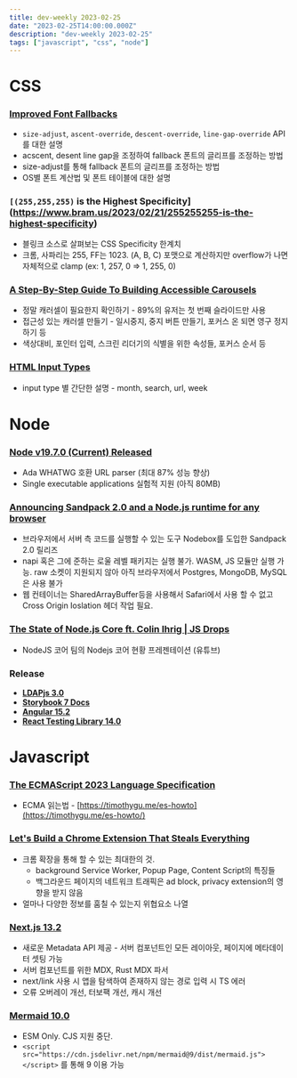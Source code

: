 ```yaml
---
title: dev-weekly 2023-02-25
date: "2023-02-25T14:00:00.000Z"
description: "dev-weekly 2023-02-25"
tags: ["javascript", "css", "node"]
---
```


# CSS

### **[Improved Font Fallbacks](https://developer.chrome.com/blog/font-fallbacks)**

- `size-adjust`, `ascent-override`, `descent-override`, `line-gap-override` API를 대한 설명
- acscent, desent line gap을 조정하여 fallback 폰트의 글리프를 조정하는 방법
- size-adjust를 통해 fallback 폰트의 글리프를 조정하는 방법
- OS별 폰트 계산법 및 폰트 테이블에 대한 설명

### **`[(255,255,255)` is the Highest Specificity](https://www.bram.us/2023/02/21/255255255-is-the-highest-specificity)**

- 블링크 소스로 살펴보는 CSS Specificity 한계치
- 크롬, 사파리는 255, FF는 1023. (A, B, C) 포맷으로 계산하지만 overflow가 나면 자체적으로 clamp (ex: 1, 257, 0 ⇒ 1, 255, 0)

### **[A Step-By-Step Guide To Building Accessible Carousels](https://www.smashingmagazine.com/2023/02/guide-building-accessible-carousels)**

- 정말 캐러셀이 필요한지 확인하기 - 89%의 유저는 첫 번째 슬라이드만 사용
- 접근성 있는 캐러셀 만들기 - 일시중지, 중지 버튼 만들기, 포커스 온 되면 영구 정지하기 등
- 색상대비, 포인터 입력, 스크린 리더기의 식별을 위한 속성들, 포커스 순서 등

### **[HTML Input Types](https://markodenic.com/html-input-types)**

- input type 별 간단한 설명 - month, search, url, week

# Node

### **[Node v19.7.0 (Current) Released](https://nodejs.org/en/blog/release/v19.7.0/)**

- Ada WHATWG 호환 URL parser (최대 87% 성능 향상)
- Single executable applications 실험적 지원 (아직 80MB)

### **[Announcing Sandpack 2.0 and a Node.js runtime for any browser](https://codesandbox.io/blog/announcing-sandpack-2)**

- 브라우저에서 서버 측 코드를 실행할 수 있는 도구 Nodebox를 도입한 Sandpack 2.0 릴리즈
- napi 혹은 그에 준하는 로울 레벨 패키지는 실행 불가. WASM, JS 모듈만 실행 가능. raw 소켓이 지원되지 않아 아직 브라우저에서 Postgres, MongoDB, MySQL은 사용 불가
- 웹 컨테이너는 SharedArrayBuffer등을 사용해서 Safari에서 사용 할 수 없고 Cross Origin Ioslation 헤더 작업 필요.

### **[The State of Node.js Core ft. Colin Ihrig | JS Drops](https://www.youtube.com/watch?v=OIrGEgMwPvc)**

- NodeJS 코어 팀의 Nodejs 코어 현황 프레젠테이션 (유튜브)

### Release

- **[LDAPjs 3.0](https://github.com/ldapjs/node-ldapjs/releases/tag/v3.0.0)**
- **[Storybook 7 Docs](https://www.notion.so/2023-02-25-f2b73474e066406a95aad25255bcd5f0)**
- **[Angular 15.2](https://github.com/angular/angular/releases/tag/15.2.0)**
- **[React Testing Library 14.0](https://github.com/testing-library/react-testing-library/releases/tag/v14.0.0)**

# Javascript

### **[The ECMAScript 2023 Language Specification](https://tc39.es/ecma262/)**

- ECMA 읽는법 - [https://timothygu.me/es-howto](https://timothygu.me/es-howto/)

### **[Let's Build a Chrome Extension That Steals Everything](https://mattfrisbie.substack.com/p/spy-chrome-extension)**

- 크롬 확장을 통해 할 수 있는 최대한의 것.
    - background Service Worker, Popup Page, Content Script의 특징들
    - 백그라운드 페이지의 네트워크 트래픽은 ad block, privacy extension의 영향을 받지 않음
- 얼마나 다양한 정보를 훔칠 수 있는지 위협요소 나열

### **[Next.js 13.2](https://nextjs.org/blog/next-13-2)**

- 새로운 Metadata API 제공 - 서버 컴포넌트인 모든 레이아웃, 페이지에 메타데이터 셋팅 가능
- 서버 컴포넌트를 위한 MDX, Rust MDX 파서
- next/link 사용 시 앱을 탐색하여 존재하지 않는 경로 입력 시 TS 에러
- 오류 오버레이 개선, 터보팩 개선, 캐시 개선

### **[Mermaid 10.0](https://github.com/mermaid-js/mermaid/releases/tag/v10.0.0)**

- ESM Only. CJS 지원 중단.
- `<script src="https://cdn.jsdelivr.net/npm/mermaid@9/dist/mermaid.js"></script>` 를 통해 9 이용 가능